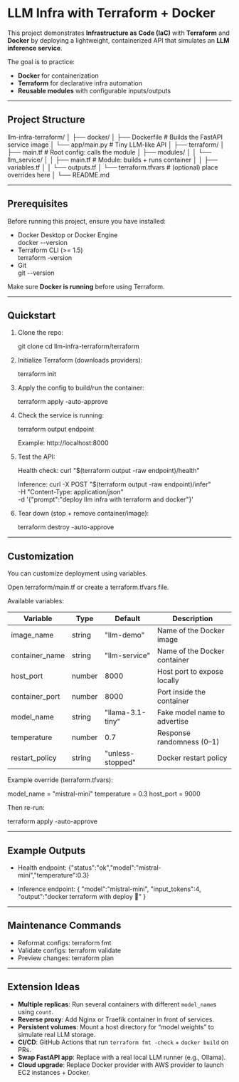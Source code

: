 # LLM Infra with Terraform + Docker

This project demonstrates **Infrastructure as Code (IaC)** with **Terraform** and **Docker** by deploying a lightweight, containerized API that simulates an **LLM inference service**.

The goal is to practice:
- **Docker** for containerization
- **Terraform** for declarative infra automation
- **Reusable modules** with configurable inputs/outputs

---

## Project Structure

llm-infra-terraform/
│
├── docker/
│   ├── Dockerfile        # Builds the FastAPI service image
│   └── app/main.py       # Tiny LLM-like API
│
├── terraform/
│   ├── main.tf           # Root config: calls the module
│   ├── modules/
│   │   └── llm_service/
│   │       ├── main.tf   # Module: builds + runs container
│   │       ├── variables.tf
│   │       └── outputs.tf
│   └── terraform.tfvars  # (optional) place overrides here
│
└── README.md

---

## Prerequisites

Before running this project, ensure you have installed:

- Docker Desktop or Docker Engine  
  docker --version
- Terraform CLI (>= 1.5)  
  terraform -version
- Git  
  git --version

Make sure **Docker is running** before using Terraform.

---

## Quickstart

1. Clone the repo:

   git clone <your-repo-url>
   cd llm-infra-terraform/terraform

2. Initialize Terraform (downloads providers):

   terraform init

3. Apply the config to build/run the container:

   terraform apply -auto-approve

4. Check the service is running:

   terraform output endpoint

   Example:
   http://localhost:8000

5. Test the API:

   Health check:
   curl "$(terraform output -raw endpoint)/health"

   Inference:
   curl -X POST "$(terraform output -raw endpoint)/infer" \
     -H "Content-Type: application/json" \
     -d '{"prompt":"deploy llm infra with terraform and docker"}'

6. Tear down (stop + remove container/image):

   terraform destroy -auto-approve

---

## Customization

You can customize deployment using variables.  

Open terraform/main.tf or create a terraform.tfvars file.

Available variables:

| Variable          | Type   | Default          | Description                               |
|-------------------|--------|-----------------|-------------------------------------------|
| image_name        | string | "llm-demo"      | Name of the Docker image                  |
| container_name    | string | "llm-service"   | Name of the Docker container              |
| host_port         | number | 8000            | Host port to expose locally               |
| container_port    | number | 8000            | Port inside the container                 |
| model_name        | string | "llama-3.1-tiny"| Fake model name to advertise             |
| temperature       | number | 0.7             | Response randomness (0–1)                 |
| restart_policy    | string | "unless-stopped"| Docker restart policy                     |

Example override (terraform.tfvars):

model_name   = "mistral-mini"
temperature  = 0.3
host_port    = 9000

Then re-run:

terraform apply -auto-approve

---

## Example Outputs

- Health endpoint:
  {"status":"ok","model":"mistral-mini","temperature":0.3}

- Inference endpoint:
  {
    "model":"mistral-mini",
    "input_tokens":4,
    "output":"docker terraform with deploy 🤖"
  }

---

## Maintenance Commands

- Reformat configs:
  terraform fmt
- Validate configs:
  terraform validate
- Preview changes:
  terraform plan

---

## Extension Ideas

- **Multiple replicas**: Run several containers with different `model_name`s using `count`.
- **Reverse proxy**: Add Nginx or Traefik container in front of services.
- **Persistent volumes**: Mount a host directory for “model weights” to simulate real LLM storage.
- **CI/CD**: GitHub Actions that run `terraform fmt -check` + `docker build` on PRs.
- **Swap FastAPI app**: Replace with a real local LLM runner (e.g., Ollama).
- **Cloud upgrade**: Replace Docker provider with AWS provider to launch EC2 instances + Docker.
